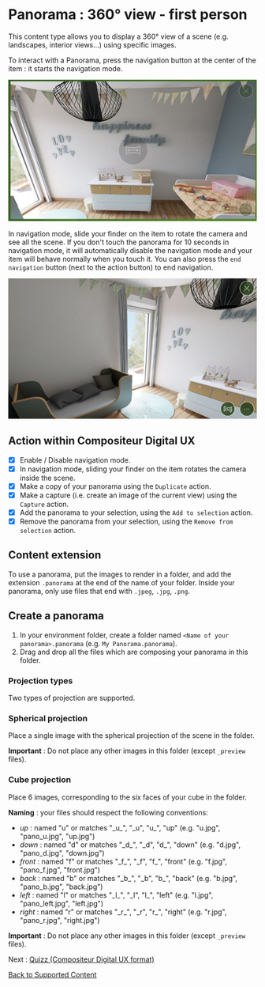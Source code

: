 # Panorama : 360° view - first person

This content type allows you to display a 360° view of a scene (e.g. landscapes, interior views...) using specific images.

To interact with a Panorama, press the navigation button at the center of the item : it starts the navigation mode.

![Panorama navigation mode disabled](../../img/content_panorama_start.JPG)

In navigation mode, slide your finder on the item to rotate the camera and see all the scene. If you don't touch the panorama for 10 seconds in navigation mode, it will automatically disable the navigation mode and your item will behave normally when you touch it.
You can also press the `end navigation` button (next to the action button) to end navigation.

![Panarama navigation mode enabled](../../img/content_panorama_end.JPG)

## Action within Compositeur Digital UX

- [X] Enable / Disable navigation mode.
- [X] In navigation mode, sliding your finder on the item rotates the camera inside the scene.
- [X] Make a copy of your panorama using the `Duplicate` action.
- [X] Make a capture (i.e. create an image of the current view) using the `Capture` action.
- [X] Add the panorama to your selection, using the `Add to selection` action.
- [X] Remove the panorama from your selection, using the `Remove from selection` action.

## Content extension

To use a panorama, put the images to render in a folder, and add the extension `.panorama` at the end of the name of your folder.
Inside your panorama, only use files that end with `.jpeg`, `.jpg`, `.png`.

## Create a panorama

1. In your environment folder, create a folder named `<Name of your panorama>.panorama` (e.g. `My Panorama.panorama`).
2. Drag and drop all the files which are composing your panorama in this folder.

### Projection types

Two types of projection are supported.

### Spherical projection

Place a single image with the spherical projection of the scene in the folder. 

**Important** : Do not place any other images in this folder (except `_preview` files).

### Cube projection

Place 6 images, corresponding to the six faces of your cube in the folder.

**Naming** : your files should respect the following conventions:
   * *up* : named "u" or matches "\_u\_", "\_u", "u\_", "up" (e.g. "u.jpg", "pano_u.jpg", "up.jpg")
   * *down* : named "d" or matches "\_d\_", "\_d", "d\_", "down" (e.g. "d.jpg", "pano_d.jpg", "down.jpg")
   * *front* : named "f" or matches "\_f\_", "\_f", "f\_", "front" (e.g. "f.jpg", "pano_f.jpg", "front.jpg")
   * *back* : named "b" or matches "\_b\_", "\_b", "b\_", "back" (e.g. "b.jpg", "pano_b.jpg", "back.jpg")
   * *left* : named "l" or matches "\_l\_", "\_l", "l\_", "left" (e.g. "l.jpg", "pano_left.jpg", "left.jpg")
   * *right* : named "r" or matches "\_r\_", "\_r", "r\_", "right" (e.g. "r.jpg", "pano_r.jpg", "right.jpg")

**Important** : Do not place any other images in this folder (except `_preview` files).

Next : [Quizz (Compositeur Digital UX format)](quiz.md)

[Back to Supported Content](index.md)

